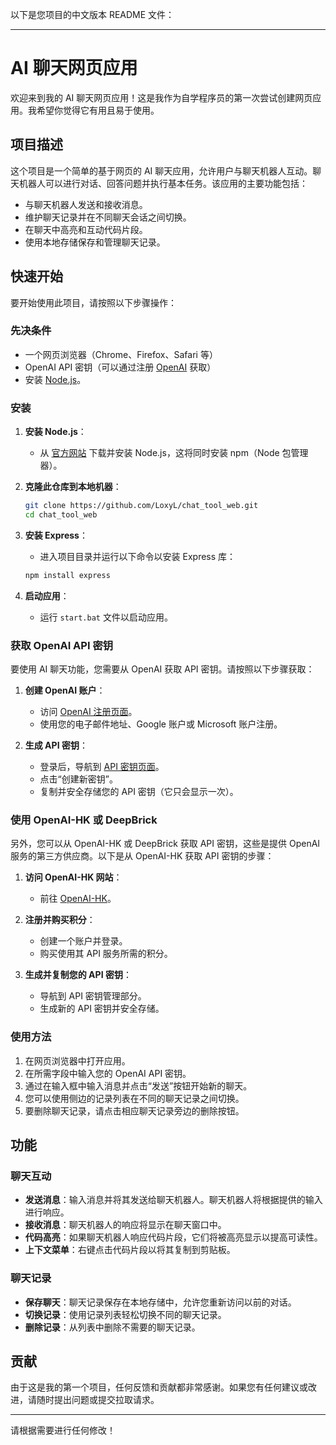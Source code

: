 以下是您项目的中文版本 README 文件：

---

# AI 聊天网页应用

欢迎来到我的 AI 聊天网页应用！这是我作为自学程序员的第一次尝试创建网页应用。我希望你觉得它有用且易于使用。

## 项目描述

这个项目是一个简单的基于网页的 AI 聊天应用，允许用户与聊天机器人互动。聊天机器人可以进行对话、回答问题并执行基本任务。该应用的主要功能包括：

- 与聊天机器人发送和接收消息。
- 维护聊天记录并在不同聊天会话之间切换。
- 在聊天中高亮和互动代码片段。
- 使用本地存储保存和管理聊天记录。

## 快速开始

要开始使用此项目，请按照以下步骤操作：

### 先决条件

- 一个网页浏览器（Chrome、Firefox、Safari 等）
- OpenAI API 密钥（可以通过注册 [OpenAI](https://openai.com/) 获取）
- 安装 [Node.js](https://nodejs.org/)。

### 安装

1. **安装 Node.js**：
   - 从 [官方网站](https://nodejs.org/) 下载并安装 Node.js，这将同时安装 npm（Node 包管理器）。

2. **克隆此仓库到本地机器**：

    ```sh
    git clone https://github.com/LoxyL/chat_tool_web.git
    cd chat_tool_web
    ```

3. **安装 Express**：
   - 进入项目目录并运行以下命令以安装 Express 库：

    ```sh
    npm install express
    ```

4. **启动应用**：
   - 运行 `start.bat` 文件以启动应用。

### 获取 OpenAI API 密钥

要使用 AI 聊天功能，您需要从 OpenAI 获取 API 密钥。请按照以下步骤获取：

1. **创建 OpenAI 账户**：
    - 访问 [OpenAI 注册页面](https://platform.openai.com/signup)。
    - 使用您的电子邮件地址、Google 账户或 Microsoft 账户注册。

2. **生成 API 密钥**：
    - 登录后，导航到 [API 密钥页面](https://platform.openai.com/account/api-keys)。
    - 点击“创建新密钥”。
    - 复制并安全存储您的 API 密钥（它只会显示一次）。

### 使用 OpenAI-HK 或 DeepBrick

另外，您可以从 OpenAI-HK 或 DeepBrick 获取 API 密钥，这些是提供 OpenAI 服务的第三方供应商。以下是从 OpenAI-HK 获取 API 密钥的步骤：

1. **访问 OpenAI-HK 网站**：
    - 前往 [OpenAI-HK](https://www.openai-hk.com)。

2. **注册并购买积分**：
    - 创建一个账户并登录。
    - 购买使用其 API 服务所需的积分。

3. **生成并复制您的 API 密钥**：
    - 导航到 API 密钥管理部分。
    - 生成新的 API 密钥并安全存储。

### 使用方法

1. 在网页浏览器中打开应用。
2. 在所需字段中输入您的 OpenAI API 密钥。
3. 通过在输入框中输入消息并点击“发送”按钮开始新的聊天。
4. 您可以使用侧边的记录列表在不同的聊天记录之间切换。
5. 要删除聊天记录，请点击相应聊天记录旁边的删除按钮。

## 功能

### 聊天互动

- **发送消息**：输入消息并将其发送给聊天机器人。聊天机器人将根据提供的输入进行响应。
- **接收消息**：聊天机器人的响应将显示在聊天窗口中。
- **代码高亮**：如果聊天机器人响应代码片段，它们将被高亮显示以提高可读性。
- **上下文菜单**：右键点击代码片段以将其复制到剪贴板。

### 聊天记录

- **保存聊天**：聊天记录保存在本地存储中，允许您重新访问以前的对话。
- **切换记录**：使用记录列表轻松切换不同的聊天记录。
- **删除记录**：从列表中删除不需要的聊天记录。

## 贡献

由于这是我的第一个项目，任何反馈和贡献都非常感谢。如果您有任何建议或改进，请随时提出问题或提交拉取请求。

---

请根据需要进行任何修改！